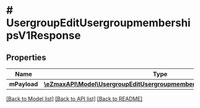 # # UsergroupEditUsergroupmembershipsV1Response

## Properties

Name | Type | Description | Notes
------------ | ------------- | ------------- | -------------
**mPayload** | [**\eZmaxAPI\Model\UsergroupEditUsergroupmembershipsV1ResponseMPayload**](UsergroupEditUsergroupmembershipsV1ResponseMPayload.md) |  |

[[Back to Model list]](../../README.md#models) [[Back to API list]](../../README.md#endpoints) [[Back to README]](../../README.md)
